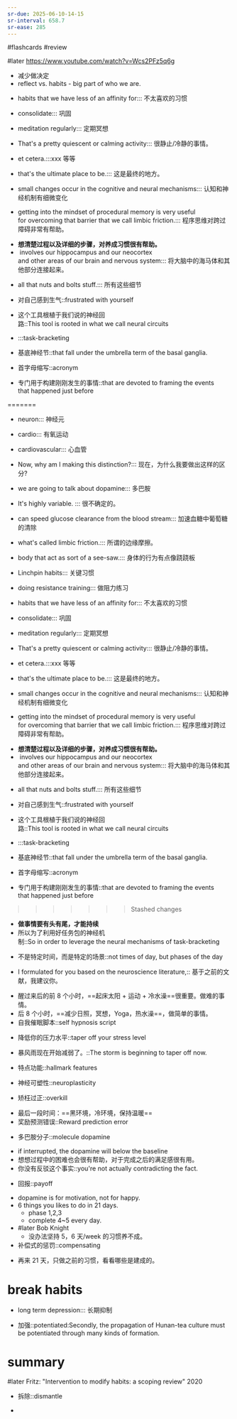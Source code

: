 ```yaml
---
sr-due: 2025-06-10-14-15
sr-interval: 658.7
sr-ease: 285
---
```


#flashcards 
#review

#later https://www.youtube.com/watch?v=Wcs2PFz5q6g
- 减少做决定
- reflect  vs. habits - big part of who we are.
<!--SR:!2024-03-24,9,264!2024-03-23,8,264-->
- habits that we have less of an affinity for::: 不太喜欢的习惯
<!--SR:!2024-03-22,7,264!2024-03-24,9,264-->
- consolidate::: 巩固
<!--SR:!2024-03-20,5,244!2024-03-23,8,264-->
- meditation regularly::: 定期冥想
<!--SR:!2024-11-13,427,265!2024-03-24,9,264-->
- That's a pretty quiescent or calming activity::: 很静止/冷静的事情。
<!--SR:!2024-03-23,8,264!2024-03-23,8,264-->
- et cetera.:::xxx 等等
<!--SR:!2024-03-24,9,264!2024-03-23,8,264-->
- that's the ultimate place to be.::: 这是最终的地方。
<!--SR:!2024-03-24,9,264!2024-03-24,9,264-->
- small changes occur in the cognitive and neural mechanisms::: 认知和神经机制有细微变化
<!--SR:!2024-03-25,10,264!2024-03-22,7,264-->
- getting into the mindset of procedural memory is very useful for overcoming that barrier that we call limbic friction.::: 程序思维对跨过障碍非常有帮助。
<!--SR:!2025-05-01,499,250!2024-03-24,9,264-->
- **想清楚过程以及详细的步骤，对养成习惯很有帮助。**
-  involves our hippocampus and our neocortex and other areas of our brain and nervous system::: 将大脑中的海马体和其他部分连接起来。
<!--SR:!2024-03-22,7,264!2024-03-25,10,264-->
- all that nuts and bolts stuff.::: 所有这些细节
<!--SR:!2024-03-23,8,264!2024-03-25,10,264-->
- 对自己感到生气::frustrated with yourself
<!--SR:!2024-04-04,18,264-->
- 这个工具根植于我们说的神经回路::This tool is rooted in what we call neural circuits
<!--SR:!2024-03-23,8,264-->
- :::task-bracketing
<!--SR:!2024-06-02,324,272!2024-03-24,9,264-->
- 基底神经节::that fall under the umbrella term of the basal ganglia.
<!--SR:!2024-03-23,8,264-->
- 首字母缩写::acronym
<!--SR:!2024-03-25,10,264-->
- 专门用于构建刚刚发生的事情::that are devoted to framing the events that happened just before
<!--SR:!2024-03-23,8,264-->
=======
- neuron::: 神经元
<!--SR:!2024-03-25,10,264!2024-03-23,8,264-->
- cardio::: 有氧运动
<!--SR:!2024-03-24,9,264!2024-03-25,10,264-->
- cardiovascular::: 心血管
<!--SR:!2025-05-29,440,210!2024-03-25,10,264-->
- Now, why am I making this distinction?::: 现在，为什么我要做出这样的区分?
<!--SR:!2024-04-22,283,250!2024-03-25,10,264-->
- we are going to talk about dopamine::: 多巴胺
<!--SR:!2024-03-23,8,264!2024-03-23,8,264-->
- It's highly variable. ::: 很不确定的。
<!--SR:!2024-03-25,10,264!2024-03-24,9,264-->
- can speed glucose clearance from the blood stream::: 加速血糖中葡萄糖的清除
<!--SR:!2024-03-24,9,264!2024-03-25,10,264-->
- what's called limbic friction.::: 所谓的边缘摩擦。
<!--SR:!2025-04-30,415,205!2024-03-25,10,264-->
- body that act as sort of a see-saw.::: 身体的行为有点像跷跷板
<!--SR:!2024-03-23,8,264!2024-03-23,8,264-->
- Linchpin habits::: 关键习惯
<!--SR:!2024-03-24,9,264!2024-03-25,10,264-->
- doing resistance training::: 做阻力练习
<!--SR:!2024-03-24,9,264!2024-03-24,9,264-->
- habits that we have less of an affinity for::: 不太喜欢的习惯
<!--SR:!2024-04-04,265,250!2024-03-24,9,264-->
- consolidate::: 巩固
<!--SR:!2024-03-25,10,264!2024-03-23,8,264-->
- meditation regularly::: 定期冥想
<!--SR:!2024-03-23,8,264!2024-03-23,8,264-->
- That's a pretty quiescent or calming activity::: 很静止/冷静的事情。
<!--SR:!2024-03-25,10,264!2024-03-24,9,264-->
- et cetera.:::xxx 等等
<!--SR:!2024-04-06,267,245!2024-03-25,10,264-->
- that's the ultimate place to be.::: 这是最终的地方。
<!--SR:!2024-03-24,9,264!2024-03-24,9,264-->
- small changes occur in the cognitive and neural mechanisms::: 认知和神经机制有细微变化
<!--SR:!2025-05-08,419,205!2024-03-23,8,264-->
- getting into the mindset of procedural memory is very useful for overcoming that barrier that we call limbic friction.::: 程序思维对跨过障碍非常有帮助。
<!--SR:!2024-03-25,10,264!2024-03-25,10,264-->
- **想清楚过程以及详细的步骤，对养成习惯很有帮助。**
-  involves our hippocampus and our neocortex and other areas of our brain and nervous system::: 将大脑中的海马体和其他部分连接起来。
<!--SR:!2024-03-25,10,264!2024-03-25,10,264-->
- all that nuts and bolts stuff.::: 所有这些细节
<!--SR:!2024-03-25,10,264!2024-03-24,9,264-->
- 对自己感到生气::frustrated with yourself
<!--SR:!2025-03-11,361,192-->
- 这个工具根植于我们说的神经回路::This tool is rooted in what we call neural circuits
<!--SR:!2024-03-23,8,264-->
- :::task-bracketing
<!--SR:!2024-03-20,9,264!2024-03-25,10,264-->
- 基底神经节::that fall under the umbrella term of the basal ganglia.
<!--SR:!2024-03-23,8,264-->
- 首字母缩写::acronym
<!--SR:!2024-03-23,8,264-->
- 专门用于构建刚刚发生的事情::that are devoted to framing the events that happened just before
<!--SR:!2024-03-25,10,264-->
>>>>>>> Stashed changes
- **做事情要有头有尾，才能持续**
- 所以为了利用好任务包的神经机制::So in order to leverage the neural mechanisms of task-bracketing
<!--SR:!2024-03-23,8,264-->
- 不是特定时间，而是特定的场景::not times of day, but phases of the day
<!--SR:!2024-03-19,8,264-->
- I formulated for you based on the neuroscience literature,:: 基于之前的文献，我建议你。
<!--SR:!2024-03-24,9,264-->
- 醒过来后的前 8 个小时，==起床太阳 + 运动 + 冷水澡==很重要。做难的事情。
- 后 8 个小时，==减少日照，冥想，Yoga，热水澡==，做简单的事情。
- 自我催眠脚本::self hypnosis script
<!--SR:!2024-03-23,8,264-->
- 降低你的压力水平::taper off your stress level
<!--SR:!2024-03-25,10,264-->
- 暴风雨现在开始减弱了。::The storm is beginning to taper off now.
<!--SR:!2024-03-23,8,264-->
- 特点功能::hallmark features
<!--SR:!2024-03-24,9,264-->
- 神经可塑性::neuroplasticity
<!--SR:!2024-03-25,10,264-->
- 矫枉过正::overkill
<!--SR:!2024-03-23,8,264-->
- 最后一段时间：==黑环境，冷环境，保持温暖==
- 奖励预测错误::Reward prediction error
<!--SR:!2024-03-22,7,264-->
- 多巴胺分子::molecule dopamine
<!--SR:!2024-03-23,8,264-->
- if interrupted, the dopamine will below the baseline
- 想想过程中的困难也会很有帮助，对于完成之后的满足感很有用。
- 你没有反驳这个事实::you're not actually contradicting the fact.
<!--SR:!2024-03-24,9,264-->
- 回报::payoff
<!--SR:!2024-03-24,9,264-->
- dopamine is for motivation, not for happy.
- 6 things you likes to do in 21 days.
	- phase 1,2,3
	- complete 4~5 every day.
- #later Bob Knight
	- 没办法坚持 5，6 天/week 的习惯养不成。
- 补偿式的惩罚::compensating
<!--SR:!2024-03-25,10,264-->
- 再来 21 天，只做之前的习惯，看看哪些是建成的。
# break habits
- long term depression::: 长期抑制
<!--SR:!2024-03-23,8,264!2024-03-23,8,264-->
- 加强::potentiated:Secondly, the propagation of Hunan-tea culture must be potentiated through many kinds of formation.
<!--SR:!2024-03-25,10,264-->

# summary
#later Fritz: "Intervention to modify habits: a scoping review"      2020


- 拆除::dismantle
<!--SR:!2024-03-24,9,264-->
- 


